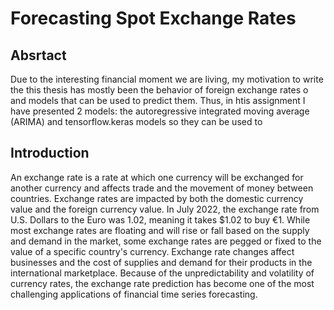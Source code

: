# Forecasting Spot Exchange Rates 

## Absrtact

Due to the interesting financial moment we are living, my motivation to write the this thesis has mostly been the behavior of foreign exchange rates o and models that can be used to predict them. Thus, in htis assignment I have presented 2 models: the autoregressive integrated moving average (ARIMA) and tensorflow.keras models so they can be used to 

## Introduction

An exchange rate is a rate at which one currency will be exchanged for another currency and affects trade and the movement of money between countries.
Exchange rates are impacted by both the domestic currency value and the foreign currency value. In July 2022, the exchange rate from U.S. Dollars to the Euro was 1.02, meaning it takes $1.02 to buy €1.
While most exchange rates are floating and will rise or fall based on the supply and demand in the market, some exchange rates are pegged or fixed to the value of a specific country's currency. Exchange rate changes affect businesses and the cost of supplies and demand for their products in the international marketplace. 
Because of the unpredictability and volatility of currency rates, the exchange rate prediction has become one of the most challenging applications of financial time series forecasting.

